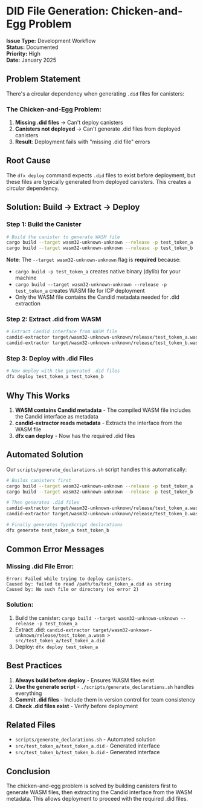 # DID File Generation: Chicken-and-Egg Problem

**Issue Type:** Development Workflow  
**Status:** Documented  
**Priority:** High  
**Date:** January 2025

## Problem Statement

There's a circular dependency when generating `.did` files for canisters:

### The Chicken-and-Egg Problem:

1. **Missing .did files** → Can't deploy canisters
2. **Canisters not deployed** → Can't generate .did files from deployed canisters
3. **Result**: Deployment fails with "missing .did file" errors

## Root Cause

The `dfx deploy` command expects `.did` files to exist before deployment, but these files are typically generated from deployed canisters. This creates a circular dependency.

## Solution: Build → Extract → Deploy

### Step 1: Build the Canister

```bash
# Build the canister to generate WASM file
cargo build --target wasm32-unknown-unknown --release -p test_token_a
cargo build --target wasm32-unknown-unknown --release -p test_token_b
```

**Note**: The `--target wasm32-unknown-unknown` flag is **required** because:

- `cargo build -p test_token_a` creates native binary (dylib) for your machine
- `cargo build --target wasm32-unknown-unknown --release -p test_token_a` creates WASM file for ICP deployment
- Only the WASM file contains the Candid metadata needed for .did extraction

### Step 2: Extract .did from WASM

```bash
# Extract Candid interface from WASM file
candid-extractor target/wasm32-unknown-unknown/release/test_token_a.wasm > src/test_token_a/test_token_a.did
candid-extractor target/wasm32-unknown-unknown/release/test_token_b.wasm > src/test_token_b/test_token_b.did
```

### Step 3: Deploy with .did Files

```bash
# Now deploy with the generated .did files
dfx deploy test_token_a test_token_b
```

## Why This Works

1. **WASM contains Candid metadata** - The compiled WASM file includes the Candid interface as metadata
2. **candid-extractor reads metadata** - Extracts the interface from the WASM file
3. **dfx can deploy** - Now has the required .did files

## Automated Solution

Our `scripts/generate_declarations.sh` script handles this automatically:

```bash
# Builds canisters first
cargo build --target wasm32-unknown-unknown --release -p test_token_a
cargo build --target wasm32-unknown-unknown --release -p test_token_b

# Then generates .did files
candid-extractor target/wasm32-unknown-unknown/release/test_token_a.wasm > src/test_token_a/test_token_a.did
candid-extractor target/wasm32-unknown-unknown/release/test_token_b.wasm > src/test_token_b/test_token_b.did

# Finally generates TypeScript declarations
dfx generate test_token_a test_token_b
```

## Common Error Messages

### Missing .did File Error:

```
Error: Failed while trying to deploy canisters.
Caused by: failed to read /path/to/test_token_a.did as string
Caused by: No such file or directory (os error 2)
```

### Solution:

1. Build the canister: `cargo build --target wasm32-unknown-unknown --release -p test_token_a`
2. Extract .did: `candid-extractor target/wasm32-unknown-unknown/release/test_token_a.wasm > src/test_token_a/test_token_a.did`
3. Deploy: `dfx deploy test_token_a`

## Best Practices

1. **Always build before deploy** - Ensures WASM files exist
2. **Use the generate script** - `./scripts/generate_declarations.sh` handles everything
3. **Commit .did files** - Include them in version control for team consistency
4. **Check .did files exist** - Verify before deployment

## Related Files

- `scripts/generate_declarations.sh` - Automated solution
- `src/test_token_a/test_token_a.did` - Generated interface
- `src/test_token_b/test_token_b.did` - Generated interface

## Conclusion

The chicken-and-egg problem is solved by building canisters first to generate WASM files, then extracting the Candid interface from the WASM metadata. This allows deployment to proceed with the required .did files.
